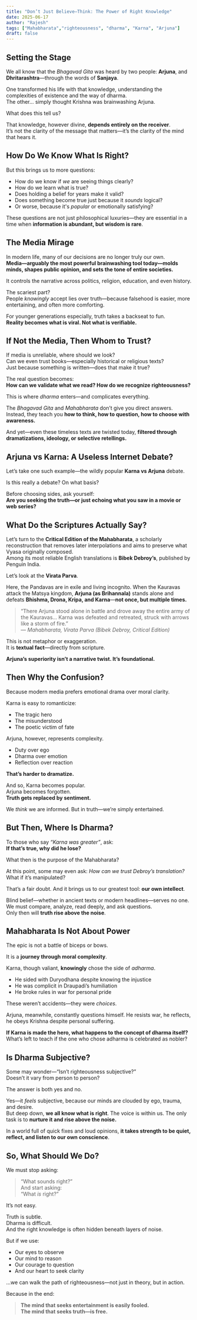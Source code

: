 ```yaml
---
title: "Don’t Just Believe—Think: The Power of Right Knowledge"
date: 2025-06-17
author: "Rajesh"
tags: ["Mahabharata","righteousness", "dharma", "Karna", "Arjuna"]
draft: false
---
```


## Setting the Stage

We all know that the *Bhagavad Gita* was heard by two people: **Arjuna**, and **Dhritarashtra**—through the words of **Sanjaya**. 

One transformed his life with that knowledge, understanding the complexities of existence and the way of dharma.  
The other... simply thought Krishna was brainwashing Arjuna.

What does this tell us?

That knowledge, however divine, **depends entirely on the receiver**.  
It’s not the clarity of the message that matters—it’s the clarity of the mind that hears it.

## How Do We Know What Is Right?

But this brings us to more questions:  
- How do we know if *we* are seeing things clearly?  
- How do we learn what is true?  
- Does holding a belief for years make it valid?  
- Does something become true just because it *sounds* logical?  
- Or worse, because it's *popular* or emotionally satisfying?

These questions are not just philosophical luxuries—they are essential in a time when **information is abundant, but wisdom is rare**.

## The Media Mirage

In modern life, many of our decisions are no longer truly our own.  
**Media—arguably the most powerful brainwashing tool today—molds minds, shapes public opinion, and sets the tone of entire societies.**

It controls the narrative across politics, religion, education, and even history.

The scariest part?  
People *knowingly* accept lies over truth—because falsehood is easier, more entertaining, and often more comforting.

For younger generations especially, truth takes a backseat to fun.  
**Reality becomes what is viral. Not what is verifiable.**

## If Not the Media, Then Whom to Trust?

If media is unreliable, where should we look?  
Can we even trust books—especially historical or religious texts?  
Just because something is written—does that make it true?

The real question becomes:  
**How can we validate what we read? How do we recognize righteousness?**

This is where *dharma* enters—and complicates everything.

The *Bhagavad Gita* and *Mahabharata* don’t give you direct answers.  
Instead, they teach you **how to think, how to question, how to choose with awareness.**

And yet—even these timeless texts are twisted today, **filtered through dramatizations, ideology, or selective retellings.**

## Arjuna vs Karna: A Useless Internet Debate?

Let’s take one such example—the wildly popular **Karna vs Arjuna** debate.

Is this really a debate? On what basis?

Before choosing sides, ask yourself:  
**Are you seeking the truth—or just echoing what you saw in a movie or web series?**

## What Do the Scriptures Actually Say?

Let’s turn to the **Critical Edition of the Mahabharata**, a scholarly reconstruction that removes later interpolations and aims to preserve what Vyasa originally composed.  
Among its most reliable English translations is **Bibek Debroy’s**, published by Penguin India.

Let’s look at the **Virata Parva**.

Here, the Pandavas are in exile and living incognito. When the Kauravas attack the Matsya kingdom, **Arjuna (as Brihannala)** stands alone and defeats **Bhishma, Drona, Kripa, and Karna**—**not once, but multiple times.**

> “There Arjuna stood alone in battle and drove away the entire army of the Kauravas... Karna was defeated and retreated, struck with arrows like a storm of fire.”  
> — *Mahabharata, Virata Parva (Bibek Debroy, Critical Edition)*

This is not metaphor or exaggeration.  
It is **textual fact**—directly from scripture.

**Arjuna’s superiority isn’t a narrative twist. It’s foundational.**

## Then Why the Confusion?

Because modern media prefers emotional drama over moral clarity.

Karna is easy to romanticize:  
- The tragic hero  
- The misunderstood  
- The poetic victim of fate

Arjuna, however, represents complexity.  
- Duty over ego  
- Dharma over emotion  
- Reflection over reaction

**That’s harder to dramatize.**

And so, Karna becomes popular.  
Arjuna becomes forgotten.  
**Truth gets replaced by sentiment.**

We *think* we are informed. But in truth—we’re simply entertained.

## But Then, Where Is Dharma?

To those who say *“Karna was greater”*, ask:  
**If that’s true, why did he lose?**

What then is the purpose of the Mahabharata?

At this point, some may even ask: *How can we trust Debroy’s translation?*  
What if it’s manipulated?

That’s a fair doubt. And it brings us to our greatest tool: **our own intellect**.

Blind belief—whether in ancient texts or modern headlines—serves no one.  
We must compare, analyze, read deeply, and ask questions.  
Only then will **truth rise above the noise**.

## Mahabharata Is Not About Power

The epic is not a battle of biceps or bows.

It is a **journey through moral complexity**.

Karna, though valiant, **knowingly** chose the side of *adharma*.  
- He sided with Duryodhana despite knowing the injustice  
- He was complicit in Draupadi’s humiliation  
- He broke rules in war for personal pride

These weren’t accidents—they were *choices*.

Arjuna, meanwhile, constantly questions himself. He resists war, he reflects, he obeys Krishna despite personal suffering.

**If Karna is made the hero, what happens to the concept of dharma itself?**  
What’s left to teach if the one who chose adharma is celebrated as nobler?

## Is Dharma Subjective?

Some may wonder—“Isn’t righteousness subjective?”  
Doesn’t it vary from person to person?

The answer is both yes and no.

Yes—it *feels* subjective, because our minds are clouded by ego, trauma, and desire.  
But deep down, **we all know what is right**. The voice is within us. The only task is to **nurture it and rise above the noise.**

In a world full of quick fixes and loud opinions, **it takes strength to be quiet, reflect, and listen to our own conscience**.

## So, What Should We Do?

We must stop asking:  
> “What sounds right?”  
And start asking:  
> “What *is* right?”

It’s not easy.

Truth is subtle.  
Dharma is difficult.  
And the right knowledge is often hidden beneath layers of noise.

But if we use:
- Our eyes to observe  
- Our mind to reason  
- Our courage to question  
- And our heart to seek clarity

…we can walk the path of righteousness—not just in theory, but in action.

Because in the end:

> **The mind that seeks entertainment is easily fooled.**  
> **The mind that seeks truth—is free.**

